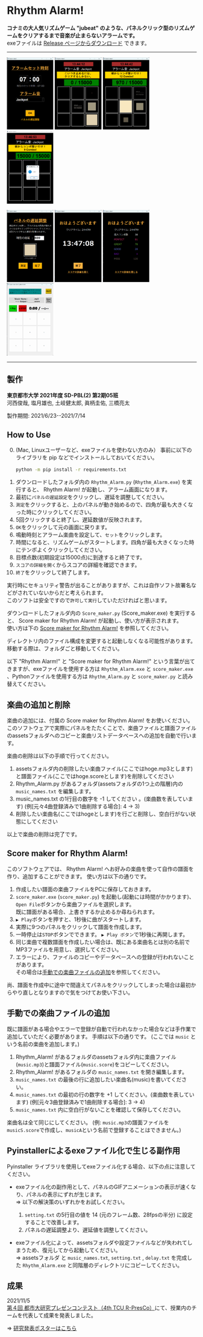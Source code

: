 # Rhythm Alarm!
**コナミの大人気リズムゲーム "jubeat" のような、パネルクリック型のリズムゲームをクリアするまで音楽が止まらないアラームです。**  
exeファイルは [Release ページからダウンロード](https://github.com/Keisuke-Magara/Rhythm-Alarm/releases/tag/v1.0.1 "Download version1.0.1") できます。  

-------------------------------------------------

<img src="screenshots/1-set_alarm.png" width="24.5%"> <img src="screenshots/3-game0.png" width="24.5%"> 
<img src="screenshots/4-game1.png" width="24.5%"> <img src="screenshots/5-game2.png" width="24.5%"> 

<img src="screenshots/2-adjust_panel.png" width="24.5%"> <img src="screenshots/6-goodmorning.png" width="24.5%"> 
<img src="screenshots/7-result.png" width="24.5%"> <img src="screenshots/8-score_maker.png" width="24.5%"> 

-------------------------------------------------

## 製作
**東京都市大学 2021年度 SD-PBL(2) 第2期05班**  
河西俊哉, 塩月雄也, 土岐健太郎, 眞柄圭佑, 三橋亮太

製作期間: 2021/6/23--2021/7/14

## How to Use
 0. (Mac, Linuxユーザーなど、exeファイルを使わない方のみ）
    事前に以下のライブラリを pip などでインストールしておいてください。
    ```bash
    python -m pip install -r requirements.txt
    ```
 1. ダウンロードしたフォルダ内の `Rhythm_Alarm.py` (`Rhythm_Alarm.exe`) を実行すると、 Rhythm Alarm! が起動し、アラーム画面になります。
 2. 最初に`パネルの遅延設定`をクリックし、遅延を調整してください。
 3. `測定`をクリックすると、上のパネルが動き始めるので、四角が最も大きくなった時にクリックしてください。
 4. 5回クリックすると終了し、遅延数値が反映されます。
 5. `OK`をクリックして元の画面に戻ります。
 6. 鳴動時刻とアラーム楽曲を設定して、`セット`をクリックします。
 7. 時間になると、リズムゲームがスタートします。四角が最も大きくなった時にテンポよくクリックしてください。
 8. 目標点数(初期設定は15000点)に到達すると終了です。
 9. `スコアの詳細を開く`からスコアの詳細を確認できます。
1.  `終了`をクリックして終了します。

実行時にセキュリティ警告が出ることがありますが、これは自作ソフト故署名などがされていないからだと考えられます。  
このソフトは安全ですので`許可して実行`していただければと思います。  

ダウンロードしたフォルダ内の `Score_maker.py` (Score_maker.exe) を実行すると、 Score maker for Rhythm Alarm! が起動し、使い方が表示されます。  
使い方は下の [Score maker for Rhythm Alarm!](#score-maker-for-rhythm-alarm) を参照してください。  

ディレクトリ内のファイル構成を変更すると起動しなくなる可能性があります。  
移動する際は、フォルダごと移動してください。  

以下 "Rhythm Alarm!" と "Score maker for Rhythm Alarm!" という言葉が出てきますが、exeファイルを使用する方は `Rhythm_Alarm.exe` と `score_maker.exe` 、Pythonファイルを使用する方は `Rhythm_Alarm.py` と `score_maker.py` と読み替えてください。

## 楽曲の追加と削除
楽曲の追加には、付属の Score maker for Rhythm Alarm! をお使いください。
このソフトウェアで実際にパネルをたたくことで、楽曲ファイルと譜面ファイルのassetsフォルダへのコピーと楽曲リストデータベースへの追加を自動で行います。

楽曲の削除は以下の手順で行ってください。
1. assetsフォルダ内の削除したい楽曲ファイル(ここではhoge.mp3とします)と譜面ファイル(ここではhoge.scoreとします)を削除してください
2. Rhythm_Alarm.py があるフォルダ(assetsフォルダの1つ上の階層)内の `music_names.txt` を編集します。
3. music_names.txt の1行目の数字を -1 してください 。(楽曲数を表しています) (例[元々4曲登録済みで1曲削除する場合]: 4 -> 3)
4. 削除したい楽曲名(ここではhogeとします)を行ごと削除し、空白行がない状態にしてください

以上で楽曲の削除は完了です。

## Score maker for Rhythm Alarm!
このソフトウェアでは、 Rhythm Alarm! へお好みの楽曲を使って自作の譜面を作り、追加することができます。
使い方は以下の通りです。
1. 作成したい譜面の楽曲ファイルをPCに保存しておきます。
2. `score_maker.exe` (`score_maker.py`) を起動し(起動には時間がかかります)、`Open File`ボタンから楽曲ファイルを選択します。  
    既に譜面がある場合、上書きするか止めるか尋ねられます。
3. `▶️ Play`ボタンを押すと、1秒後に曲がスタートします。
4. 実際に9つのパネルをクリックして譜面を作成します。  
5. 一時停止は`STOP`ボタンでできます。
    `▶️ Play ボタン`で1秒後に再開します。
6. 同じ楽曲で複数譜面を作成したい場合は、既にある楽曲名とは別の名前でMP3ファイルを用意し、選択してください。
7. エラーにより、ファイルのコピーやデータベースへの登録が行われないことがあります。  
    その場合は[手動での楽曲ファイルの追加](#手動での楽曲ファイルの追加)を参照してください。

尚、譜面を作成中に途中で間違えてパネルをクリックしてしまった場合は最初からやり直しとなりますので気をつけてお使い下さい。

## 手動での楽曲ファイルの追加
既に譜面がある場合やエラーで登録が自動で行われなかった場合などは手作業で追加していただく必要があります。
手順は以下の通りです。 (ここでは `music` という名前の楽曲を追加します。)
1. Rhythm_Alarm! があるフォルダのassetsフォルダ内に楽曲ファイル(`music.mp3`)と譜面ファイル(`music.score`)をコピーしてください。
2. Rhythm_Alarm! があるフォルダの `music_names.txt` を開き編集します。
3. `music_names.txt` の最後の行に追加したい楽曲名(music)を書いてください。
4. `music_names.txt` の最初の行の数字を +1 してください。(楽曲数を表しています) (例[元々3曲登録済みで1曲削除する場合]: 3 -> 4)
5. `music_names.txt` 内に空白行がないことを確認して保存してください。

楽曲名は全て同じにしてください。 (例: `music.mp3`の譜面ファイルを`musicS.score`で作成し、`musicA`という名前で登録することはできません。)

## Pyinstallerによるexeファイル化で生じる副作用
Pyinstaller ライブラリを使用してexeファイル化する場合、以下の点に注意してください。
- exeファイル化の副作用として、パネルのGIFアニメーションの表示が速くなり、パネルの表示にずれが生じます。  
    => 以下の解決策のいずれかをお試しください。
    1. `setting.txt` の5行目の値を 14 (元のフレーム数、28fpsの半分) に設定することで改善します。
    2. パネルの遅延調整より、遅延値を調整してください。
    
- exeファイル化によって、assetsフォルダや設定ファイルなどが失われてしまうため、復元してから起動してください。  
    => assetsフォルダ と `music_names.txt`, `setting.txt` , `delay.txt` を完成した `Rhythm_Alarm.exe` と同階層のディレクトリにコピーしてください。

## 成果
2021/11/5  
[第４回 都市大研究プレゼンコンテスト（4th TCU R-PresCo）](https://www.csac.tcu.ac.jp/news/2021/2021-1028-1022-12.html)にて、授業内のチームを代表して成果を発表しました。

=> [研究発表ポスターはこちら](files/TCU_R-PresCo_4th_Poster.pdf)